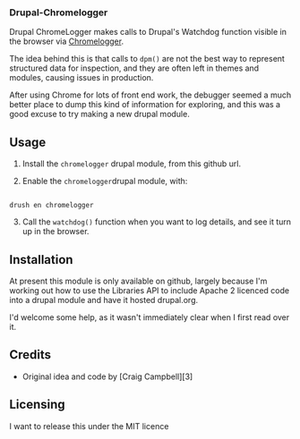 ### Drupal-Chromelogger

Drupal ChromeLogger makes calls to Drupal's Watchdog function visible in the browser via [Chromelogger][].

The idea behind this is that calls to `dpm()` are not the best way to represent structured data for inspection, and they are often left in themes and modules, causing issues in production.

After using Chrome for lots of front end work, the debugger seemed a much better place to dump this kind of information for exploring, and this was a good excuse to try making a new drupal module.

## Usage

1) Install the `chromelogger` drupal module, from this github url.

2) Enable the `chromelogger`drupal module, with:

```shell

drush en chromelogger

```

3) Call the `watchdog()` function when you want to log details, and see it turn up in the browser.

## Installation

At present this module is only available on github, largely because I'm working out how to use the Libraries API to include Apache 2 licenced code into a drupal module and have it hosted drupal.org.

I'd welcome some help, as it wasn't immediately clear when I first read over it.


## Credits

* Original idea and code by [Craig Campbell][3]


[Chromelogger]: http://craig.is/writing/chrome-logger
[Chromephp]: https://github.com/ccampbell/chromelogger
[Craig Campbell]: http://craig.is/


## Licensing

I want to release this under the MIT licence


